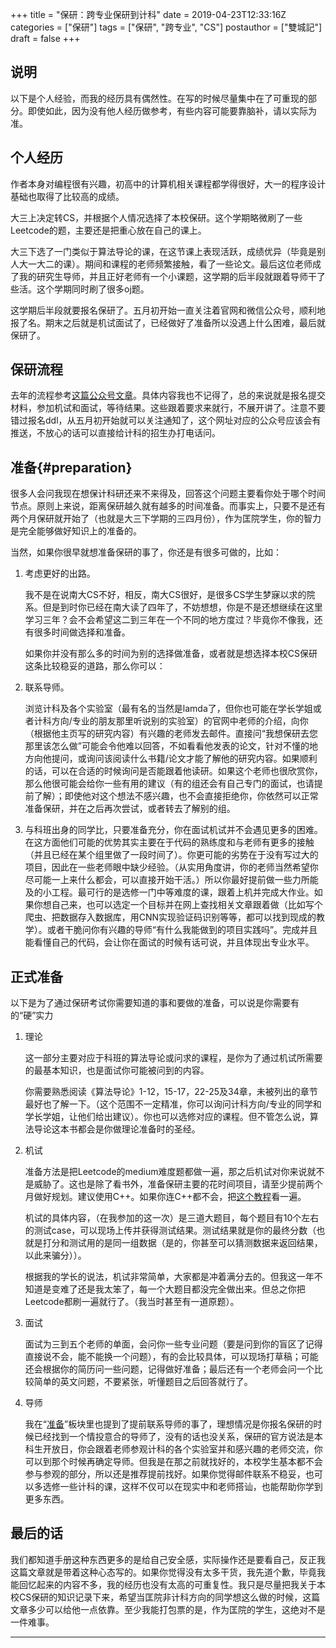 +++
title = "保研：跨专业保研到计科"
date = 2019-04-23T12:33:16Z
categories = ["保研"]
tags = ["保研", "跨专业", "CS"]
postauthor = ["雙城記"]
draft = false
+++

<!--more-->

## 说明

以下是个人经验，而我的经历具有偶然性。在写的时候尽量集中在了可重现的部分。即使如此，因为没有他人经历做参考，有些内容可能要靠脑补，请以实际为准。

## 个人经历

作者本身对编程很有兴趣，初高中的计算机相关课程都学得很好，大一的程序设计基础也取得了比较高的成绩。

大三上决定转CS，并根据个人情况选择了本校保研。这个学期略微刷了一些Leetcode的题，主要还是把重心放在自己的课上。

大三下选了一门类似于算法导论的课，在这节课上表现活跃，成绩优异（毕竟是别人大一大二的课）。期间和课程的老师频繁接触，看了一些论文。最后这位老师成了我的研究生导师，并且正好老师有一个小课题，这学期的后半段就跟着导师干了些活。这个学期同时刷了很多oj题。

这学期后半段就要报名保研了。五月初开始一直关注着官网和微信公众号，顺利地报了名。期末之后就是机试面试了，已经做好了准备所以没遇上什么困难，最后就保研了。

## 保研流程

去年的流程参考[这篇公众号文章](https://mp.weixin.qq.com/s?__biz=MzAwNDUwNTkxMw==&mid=208233481&idx=1&sn=c20a69900d92391e30eab730d963b90d&chksm=12b72c5f25c0a54937d60ec02a205534862cc7d4d25e37e286b7fb50d6434d6b600e100e2329&mpshare=1&scene=23&srcid=0120QrumkNhQ)。具体内容我也不记得了，总的来说就是报名提交材料，参加机试和面试，等待结果。这些跟着要求来就行，不展开讲了。注意不要错过报名ddl，从五月初开始就可以关注通知了，这个网址对应的公众号应该会有推送，不放心的话可以直接给计科的招生办打电话问。

## 准备{#preparation}

很多人会问我现在想保计科研还来不来得及，回答这个问题主要看你处于哪个时间节点。原则上来说，距离保研越久就有越多的时间准备。而事实上，只要不是还有两个月保研就开始了（也就是大三下学期的三四月份），作为匡院学生，你的智力是完全能够做好知识上的准备的。

当然，如果你很早就想准备保研的事了，你还是有很多可做的，比如：

1. 考虑更好的出路。

    我不是在说南大CS不好，相反，南大CS很好，是很多CS学生梦寐以求的院系。但是到时你已经在南大读了四年了，不妨想想，你是不是还想继续在这里学习三年？会不会希望这二到三年在一个不同的地方度过？毕竟你不像我，还有很多时间做选择和准备。

    如果你并没有那么多的时间为别的选择做准备，或者就是想选择本校CS保研这条比较稳妥的道路，那么你可以：

2. 联系导师。

    浏览计科及各个实验室（最有名的当然是lamda了，但你也可能在学长学姐或者计科方向/专业的朋友那里听说别的实验室）的官网中老师的介绍，向你（根据他主页写的研究内容）有兴趣的老师发去邮件。直接问“我想保研去您那里该怎么做”可能会令他难以回答，不如看看他发表的论文，针对不懂的地方向他提问，或询问该阅读什么书籍/论文才能了解他的研究内容。如果顺利的话，可以在合适的时候询问是否能跟着他读研。如果这个老师也很欣赏你，那么他很可能会给你一些有用的建议（有的组还会有自己专门的面试，也请提前了解）；即使他对这个想法不感兴趣，也不会直接拒绝你，你依然可以正常准备保研，并在之后再次尝试，或者转去了解别的组。

3. 与科班出身的同学比，只要准备充分，你在面试机试并不会遇见更多的困难。在这方面他们可能的优势其实主要在于代码的熟练度和与老师有更多的接触（并且已经在某个组里做了一段时间了）。你更可能的劣势在于没有写过大的项目，因此在一些老师眼中缺少经验。（从实用角度讲，你的老师当然希望你尽可能一上来什么都会，可以直接开始干活。）所以你最好提前做一些力所能及的小工程。最可行的是选修一门中等难度的课，跟着上机并完成大作业。如果你想自己来，也可以选定一个目标并在网上查找相关文章跟着做（比如写个爬虫、把数据存入数据库，用CNN实现验证码识别等等，都可以找到现成的教学）。或者干脆问你有兴趣的导师“有什么我能做到的项目实践吗”。完成并且能看懂自己的代码，会让你在面试的时候有话可说，并且体现出专业水平。

## 正式准备

以下是为了通过保研考试你需要知道的事和要做的准备，可以说是你需要有的“硬”实力

1. 理论

    这一部分主要对应于科班的算法导论或问求的课程，是你为了通过机试所需要的最基本知识，也是面试你可能被问到的内容。

    你需要熟悉阅读《算法导论》1-12，15-17，22-25及34章，未被列出的章节最好也了解一下。（这个范围不一定精准，你可以询问计科方向/专业的同学和学长学姐，让他们给出建议）。你也可以选修对应的课程。但不管怎么说，算法导论这本书都会是你做理论准备时的圣经。

2. 机试

    准备方法是把Leetcode的medium难度题都做一遍，那之后机试对你来说就不是威胁了。这也是除了看书外，准备保研主要的花时间项目，请至少提前两个月做好规划。建议使用C++。如果你连C++都不会，把[这个教程](http://www.runoob.com/cplusplus/cpp-tutorial.html)看一遍。

    机试的具体内容，（在我参加的这一次）是三道大题目，每个题目有10个左右的测试case，可以现场上传并获得测试结果。测试结果就是你的最终分数（也就是打分和测试用的是同一组数据（是的，你甚至可以猜测数据来返回结果，以此来骗分））。

    根据我的学长的说法，机试非常简单，大家都是冲着满分去的。但我这一年不知道是变难了还是我太笨了，每一个大题目都没完全做出来。但总之你把Leetcode都刷一遍就行了。（我当时甚至有一道原题）。

3. 面试

    面试为三到五个老师的单面，会问你一些专业问题（要是问到你的盲区了记得直接说不会，能不能换一个问题），有的会比较具体，可以现场打草稿；可能还会根据你的简历问一些问题，记得做好准备；最后还有一个老师会问一个比较简单的英文问题，不要紧张，听懂题目之后回答就行了。

4. 导师

    我在“[准备](#preparation)”板块里也提到了提前联系导师的事了，理想情况是你报名保研的时候已经找到一个情投意合的导师了，没有的话也没关系，保研的官方说法是本科生开放日，你会跟着老师参观计科的各个实验室并和感兴趣的老师交流，你可以到那个时候再确定导师。但我是在那之前就找好的，本校学生基本都不会参与参观的部分，所以还是推荐提前找好。如果你觉得邮件联系不稳妥，也可以多选修一些计科的课，这样不仅可以在现实中和老师搭讪，也能帮助你学到更多东西。

## 最后的话

我们都知道手册这种东西更多的是给自己安全感，实际操作还是要看自己，反正我这篇文章就是带着这种心态写的。如果你觉得没有太多干货，我先道个歉，毕竟我能回忆起来的内容不多，我的经历也没有太高的可重复性。我只是尽量把我关于本校CS保研的知识记录下来，希望当匡院非计科方向的同学想这么做的时候，这篇文章多少可以给他一点依靠。至少我能打包票的是，作为匡院的学生，这绝对不是一件难事。

<!--
Q&A

如果有提问可以留言，我看到了会尽快回复并加在这里。
-->

---
